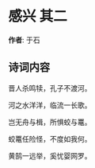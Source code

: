 # 感兴  其二

**作者**: 于石

## 诗词内容

晋人杀鸣犊，孔子不渡河。

河之水洋洋，临流一长歌。

岂无舟与楫，所惧蛟与鼍。

蛟鼍任险怪，不度如我何。

黄鹄一远举，奚忧婴网罗。

